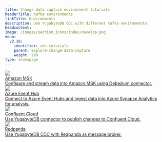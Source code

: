 ```yaml
---
title: Change data capture environment tutorials
headerTitle: Kafka environments
linkTitle: Environments
description: Use YugabyteDB CDC with different Kafka environments.
headcontent:
image: /images/section_icons/index/develop.png
menu:
  v2.18:
    identifier: cdc-tutorials
    parent: explore-change-data-capture
    weight: 299
type: indexpage
---
```


<div class="row">

  <div class="col-12 col-md-6 col-lg-12 col-xl-6">
    <a class="section-link icon-offset" href="cdc-aws-msk/">
      <div class="head">
        <img class="icon" src="/images/section_icons/develop/ecosystem/amazon-msk.png" aria-hidden="true" />
        <div class="title">Amazon MSK</div>
      </div>
      <div class="body">
        Configure and stream data into Amazon MSK using Debezium connector.
      </div>
    </a>
  </div>
<!--
  <div class="col-12 col-md-6 col-lg-12 col-xl-6">
    <a class="section-link icon-offset" href="cdc-aws-msk-redshift/">
      <div class="head">
        <img class="icon" src="/images/section_icons/develop/ecosystem/amazon-redshift.png" aria-hidden="true" />
        <div class="title">Amazon Redshift</div>
      </div>
      <div class="body">
        Amazon Redshift
      </div>
    </a>
  </div>
-->
  <div class="col-12 col-md-6 col-lg-12 col-xl-6">
    <a class="section-link icon-offset" href="cdc-azure-event-hub/">
      <div class="head">
        <img class="icon" src="/images/section_icons/develop/ecosystem/azure-event-hub.png" aria-hidden="true" />
        <div class="title">Azure Event Hub</div>
      </div>
      <div class="body">
        Connect to Azure Event Hubs and ingest data into Azure Synapse Analytics for analysis.
      </div>
    </a>
  </div>

  <div class="col-12 col-md-6 col-lg-12 col-xl-6">
    <a class="section-link icon-offset" href="cdc-confluent-cloud/">
      <div class="head">
        <img class="icon" src="/images/section_icons/develop/ecosystem/confluent-cloud.jpg" aria-hidden="true" />
        <div class="title">Confluent Cloud</div>
      </div>
      <div class="body">
       Use YugabyteDB connector to publish changes to Confluent Cloud.
      </div>
    </a>
  </div>

  <div class="col-12 col-md-6 col-lg-12 col-xl-6">
    <a class="section-link icon-offset" href="cdc-redpanda/">
      <div class="head">
        <img class="icon" src="/images/section_icons/quick_start/sample_apps.png" aria-hidden="true" />
        <div class="title">Redpanda</div>
      </div>
      <div class="body">
        Use YugabyteDB CDC with Redpanda as message broker.
      </div>
    </a>
  </div>
<!--
  <div class="col-12 col-md-6 col-lg-12 col-xl-6">
    <a class="section-link icon-offset" href="cdc-google-pubsub/">
      <div class="head">
        <img class="icon" src="/images/section_icons/develop/ecosystem/google-pub-sub.png" aria-hidden="true" />
        <div class="title">Google Pub/Sub</div>
      </div>
      <div class="body">
        Google Pub/Sub.
      </div>
    </a>
  </div>
-->
<!--
  <div class="col-12 col-md-6 col-lg-12 col-xl-6">
    <a class="section-link icon-offset" href="cdc-examples/">
      <div class="head">
        <img class="icon" src="/images/section_icons/explore/monitoring.png" aria-hidden="true" />
        <div class="title">CDC examples</div>
      </div>
      <div class="body">
        CDC examples.
      </div>
    </a>
  </div>
-->
</div>
